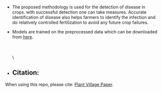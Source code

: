* The proposed methodology is used for the detection of disease in crops. with successful detection one can take measures. Accurate identification of disease also helps farmers to identify the infection and do relatively controlled fertilization to avoid any future crop failures.

* Models are trained on the preprocessed data which can be downloaded from [here](https://www.kaggle.com/datasets/emmarex/plantdisease).
\
\
\
\
\
* ## Citation: ##
 When using this repo, please cite: [Plant Village Paper](https://arxiv.org/abs/1511.08060).

